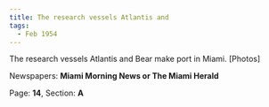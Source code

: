```yaml
---  
title: The research vessels Atlantis and  
tags:  
  - Feb 1954  
---  
```

  
The research vessels Atlantis and Bear make port in Miami. [Photos]  
  
Newspapers: **Miami Morning News or The Miami Herald**  
  
Page: **14**, Section: **A** 
